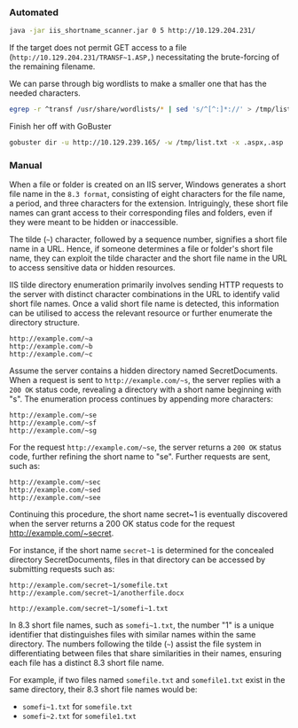 ### Automated
```bash
java -jar iis_shortname_scanner.jar 0 5 http://10.129.204.231/
```
If the target does not permit GET access to a file (`http://10.129.204.231/TRANSF~1.ASP,`) necessitating the brute-forcing of the remaining filename.

We can parse through big wordlists to make a smaller one that has the needed characters.
```bash
egrep -r ^transf /usr/share/wordlists/* | sed 's/^[^:]*://' > /tmp/list.txt
```

Finish her off with GoBuster
```bash
gobuster dir -u http://10.129.239.165/ -w /tmp/list.txt -x .aspx,.asp
```

### Manual
When a file or folder is created on an IIS server, Windows generates a short file name in the `8.3 format`, consisting of eight characters for the file name, a period, and three characters for the extension. Intriguingly, these short file names can grant access to their corresponding files and folders, even if they were meant to be hidden or inaccessible.

The tilde (`~`) character, followed by a sequence number, signifies a short file name in a URL. Hence, if someone determines a file or folder's short file name, they can exploit the tilde character and the short file name in the URL to access sensitive data or hidden resources.

IIS tilde directory enumeration primarily involves sending HTTP requests to the server with distinct character combinations in the URL to identify valid short file names. Once a valid short file name is detected, this information can be utilised to access the relevant resource or further enumerate the directory structure.

```http
http://example.com/~a
http://example.com/~b
http://example.com/~c
```

Assume the server contains a hidden directory named SecretDocuments. When a request is sent to `http://example.com/~s`, the server replies with a `200 OK` status code, revealing a directory with a short name beginning with "s". The enumeration process continues by appending more characters:

```http
http://example.com/~se
http://example.com/~sf
http://example.com/~sg
```

For the request `http://example.com/~se`, the server returns a `200 OK` status code, further refining the short name to "se". Further requests are sent, such as:

```http
http://example.com/~sec
http://example.com/~sed
http://example.com/~see
```

Continuing this procedure, the short name secret~1 is eventually discovered when the server returns a 200 OK status code for the request http://example.com/~secret.

For instance, if the short name `secret~1` is determined for the concealed directory SecretDocuments, files in that directory can be accessed by submitting requests such as:

```http
http://example.com/secret~1/somefile.txt
http://example.com/secret~1/anotherfile.docx

http://example.com/secret~1/somefi~1.txt
```

In 8.3 short file names, such as `somefi~1.txt`, the number "1" is a unique identifier that distinguishes files with similar names within the same directory. The numbers following the tilde (`~`) assist the file system in differentiating between files that share similarities in their names, ensuring each file has a distinct 8.3 short file name.

For example, if two files named `somefile.txt` and `somefile1.txt` exist in the same directory, their 8.3 short file names would be:

- `somefi~1.txt` for `somefile.txt`
- `somefi~2.txt` for `somefile1.txt`